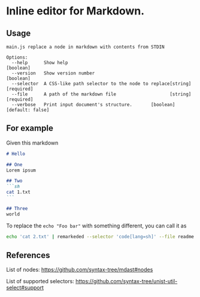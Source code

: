 # Inline editor for Markdown.

## Usage

```text generated
main.js replace a node in markdown with contents from STDIN

Options:
  --help      Show help                                                [boolean]
  --version   Show version number                                      [boolean]
  --selector  A CSS-like path selector to the node to replace[string] [required]
  --file      A path of the markdown file                    [string] [required]
  --verbose   Print input document's structure.       [boolean] [default: false]

```

## For example

Given this markdown

````markdown
# Hello 

## One
Lorem ipsum

## Two
```sh
cat 1.txt
```

## Three
world
````

To replace the `echo "Foo bar"` with something different, you can call it as

```sh
echo 'cat 2.txt' | remarkeded --selector 'code[lang=sh]' --file readme.md
```

## References

List of nodes: https://github.com/syntax-tree/mdast#nodes

List of supported selectors: https://github.com/syntax-tree/unist-util-select#support
